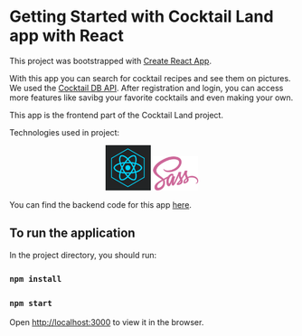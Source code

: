 # Getting Started with Cocktail Land app with React

This project was bootstrapped with [Create React App](https://github.com/facebook/create-react-app).

With this app you can search for cocktail recipes and see them on pictures. We used the [Cocktail DB API](https://www.thecocktaildb.com/api.php). After registration and login, you can access more features like savibg your favorite cocktails and even making your own.

This app is the frontend part of the Cocktail Land project.

Technologies used in project:

<p align="center">
<a href="https://reactjs.org/" target="_blank"><img src="./public/react-logo.png" width="80"></a>
<a href="https://sass-lang.com/" target="_blank"><img src="./public/sass-logo.png" width="80"></a>
</p>

You can find the backend code for this app [here](https://github.com/bodroghykristof/breakdown-circulation-backend).

## To run the application

In the project directory, you should run:

### `npm install`

### `npm start`

Open [http://localhost:3000](http://localhost:3000) to view it in the browser.
